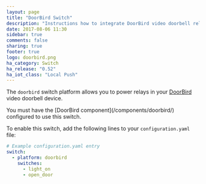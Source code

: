 ```yaml
---
layout: page
title: "DoorBird Switch"
description: "Instructions how to integrate DoorBird video doorbell relays into Home Assistant."
date: 2017-08-06 11:30
sidebar: true
comments: false
sharing: true
footer: true
logo: doorbird.png
ha_category: Switch
ha_release: "0.52"
ha_iot_class: "Local Push"
---
```


The `doorbird` switch platform allows you to power relays in your [DoorBird](http://www.doorbird.com/) video doorbell device.

<p class='note'>
	You must have the [DoorBird component](/components/doorbird/) configured to use this switch.
</p>

To enable this switch, add the following lines to your `configuration.yaml` file:

```yaml
# Example configuration.yaml entry
switch:
  - platform: doorbird
    switches:
      - light_on
      - open_door
```
